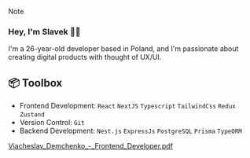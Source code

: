 > [!NOTE]
> ### Hey, I'm Slavek 👋🏽
>I'm a 26-year-old developer based in Poland, and I'm passionate about creating digital products with thought of UX/UI.

## 📦 Toolbox
- Frontend Development: `React` `NextJS` `Typescript` `TailwindCss` `Redux` `Zustand`
- Version Control: `Git`
- Backend Development: `Nest.js` `ExpressJs` `PostgreSQL` `Prisma` `TypeORM`

[Viacheslav_Demchenko_-_Frontend_Developer.pdf](https://github.com/DemaPy/DemaPy/files/13199182/Viacheslav_Demchenko_-_Frontend_Developer.pdf)
